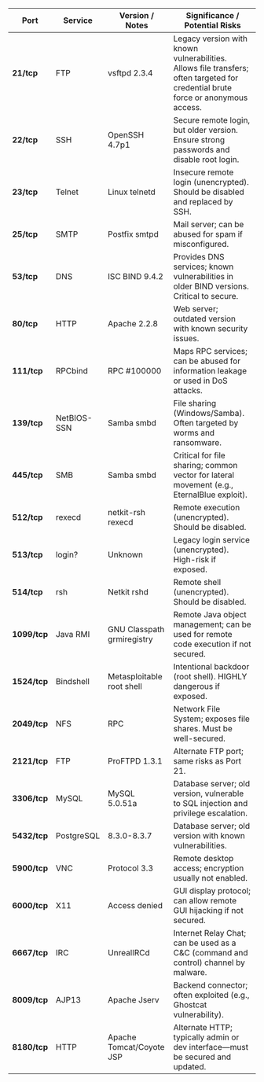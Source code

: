 | Port         | Service     | Version / Notes            | Significance / Potential Risks                                                                                                   |
| ------------ | ----------- | -------------------------- | -------------------------------------------------------------------------------------------------------------------------------- |
| **21/tcp**   | FTP         | vsftpd 2.3.4               | Legacy version with known vulnerabilities. Allows file transfers; often targeted for credential brute force or anonymous access. |
| **22/tcp**   | SSH         | OpenSSH 4.7p1              | Secure remote login, but older version. Ensure strong passwords and disable root login.                                          |
| **23/tcp**   | Telnet      | Linux telnetd              | Insecure remote login (unencrypted). Should be disabled and replaced by SSH.                                                     |
| **25/tcp**   | SMTP        | Postfix smtpd              | Mail server; can be abused for spam if misconfigured.                                                                            |
| **53/tcp**   | DNS         | ISC BIND 9.4.2             | Provides DNS services; known vulnerabilities in older BIND versions. Critical to secure.                                         |
| **80/tcp**   | HTTP        | Apache 2.2.8               | Web server; outdated version with known security issues.                                                                         |
| **111/tcp**  | RPCbind     | RPC #100000                | Maps RPC services; can be abused for information leakage or used in DoS attacks.                                                 |
| **139/tcp**  | NetBIOS-SSN | Samba smbd                 | File sharing (Windows/Samba). Often targeted by worms and ransomware.                                                            |
| **445/tcp**  | SMB         | Samba smbd                 | Critical for file sharing; common vector for lateral movement (e.g., EternalBlue exploit).                                       |
| **512/tcp**  | rexecd      | netkit-rsh rexecd          | Remote execution (unencrypted). Should be disabled.                                                                              |
| **513/tcp**  | login?      | Unknown                    | Legacy login service (unencrypted). High-risk if exposed.                                                                        |
| **514/tcp**  | rsh         | Netkit rshd                | Remote shell (unencrypted). Should be disabled.                                                                                  |
| **1099/tcp** | Java RMI    | GNU Classpath grmiregistry | Remote Java object management; can be used for remote code execution if not secured.                                             |
| **1524/tcp** | Bindshell   | Metasploitable root shell  | Intentional backdoor (root shell). HIGHLY dangerous if exposed.                                                                  |
| **2049/tcp** | NFS         | RPC                        | Network File System; exposes file shares. Must be well-secured.                                                                  |
| **2121/tcp** | FTP         | ProFTPD 1.3.1              | Alternate FTP port; same risks as Port 21.                                                                                       |
| **3306/tcp** | MySQL       | MySQL 5.0.51a              | Database server; old version, vulnerable to SQL injection and privilege escalation.                                              |
| **5432/tcp** | PostgreSQL  | 8.3.0-8.3.7                | Database server; old version with known vulnerabilities.                                                                         |
| **5900/tcp** | VNC         | Protocol 3.3               | Remote desktop access; encryption usually not enabled.                                                                           |
| **6000/tcp** | X11         | Access denied              | GUI display protocol; can allow remote GUI hijacking if not secured.                                                             |
| **6667/tcp** | IRC         | UnrealIRCd                 | Internet Relay Chat; can be used as a C\&C (command and control) channel by malware.                                             |
| **8009/tcp** | AJP13       | Apache Jserv               | Backend connector; often exploited (e.g., Ghostcat vulnerability).                                                               |
| **8180/tcp** | HTTP        | Apache Tomcat/Coyote JSP   | Alternate HTTP; typically admin or dev interface—must be secured and updated.                                                    |

